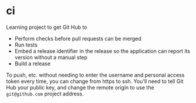# ci

Learning project to get Git Hub to
- Perform checks before pull requests can be merged
- Run tests
- Embed a release identifier in the release so the application can
  report its version without a manual step
- Build a release

To push, etc. without needing to enter the username and personal access token every time, you can change from https to ssh. You'll need to tell Git Hub your public key, and change the remote origin to use the `git@github.com` project address.
